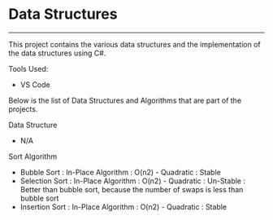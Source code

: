# Data Structures
------------------------
This project contains the various data structures and the implementation of the data structures using C#.

Tools Used:
 - VS Code

Below is the list of Data Structures and Algorithms that are part of the projects.

Data Structure
 - N/A

Sort Algorithm
 - Bubble Sort
    : In-Place Algorithm
    : O(n2) - Quadratic
    : Stable
 - Selection Sort
    : In-Place Algorithm
    : O(n2) - Quadratic
    : Un-Stable
    : Better than bubble sort, because the number of swaps is less than bubble sort
- Insertion Sort
    : In-Place Algorithm
    : O(n2) - Quadratic
    : Stable